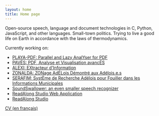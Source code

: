 ```yaml
---
layout: home
title: Home page
---
```


Open-source speech, language and document technologies in C, Python,
JavaScript, and other languages.  Small-town politics.  Trying to live
a good life on Earth in accordance with the laws of thermodynamics.

Currently working on:

- [PLAYA-PDF: Parallel and Lazy AnalYser for PDF](https://github.com/dhdaines/playa)
- [PAVÉS: PDF, Analyse et Visualisation avancÉS](https://github.com/dhdaines/paves)
- [ALEXI: EXtracteur d'Information](https://github.com/dhdaines/alexi)
- [ZONALDA: ZONage AdÉLois Démontré aux Adélois.e.s](https://github.com/dhdaines/alexi)
- [SERAFIM: SystÈme de Recherche Adélois pour Fouiller dans les Informations Municipales](https://github.com/dhdaines/serafim)
- [SoundSwallower: an even smaller speech recognizer](https://github.com/ReadAlongs/SoundSwallower)
- [ReadAlong Studio Web Application](https://github.com/ReadAlongs/Web-Component)
- [ReadAlong Studio](https://github.com/ReadAlongs/Studio)

[CV (en français)](https://docs.google.com/document/d/13xnsEagX5vZ51MmQlKzWiAkqLm8K1ai0FsMilcMuYrM)

